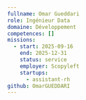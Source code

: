 ```yaml
---
fullname: Omar Gueddari
role: Ingénieur Data
domaine: Développement
competences: []
missions:
  - start: 2025-09-16
    end: 2025-12-31
    status: service
    employer: Scopyleft
    startups:
      - assistant-rh
github: OmarGUEDDARI
---
```

